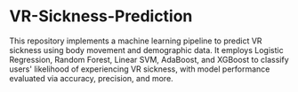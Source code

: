 # VR-Sickness-Prediction
This repository implements a machine learning pipeline to predict VR sickness using body movement and demographic data. It employs Logistic Regression, Random Forest, Linear SVM, AdaBoost, and XGBoost to classify users' likelihood of experiencing VR sickness, with model performance evaluated via accuracy, precision, and more.

